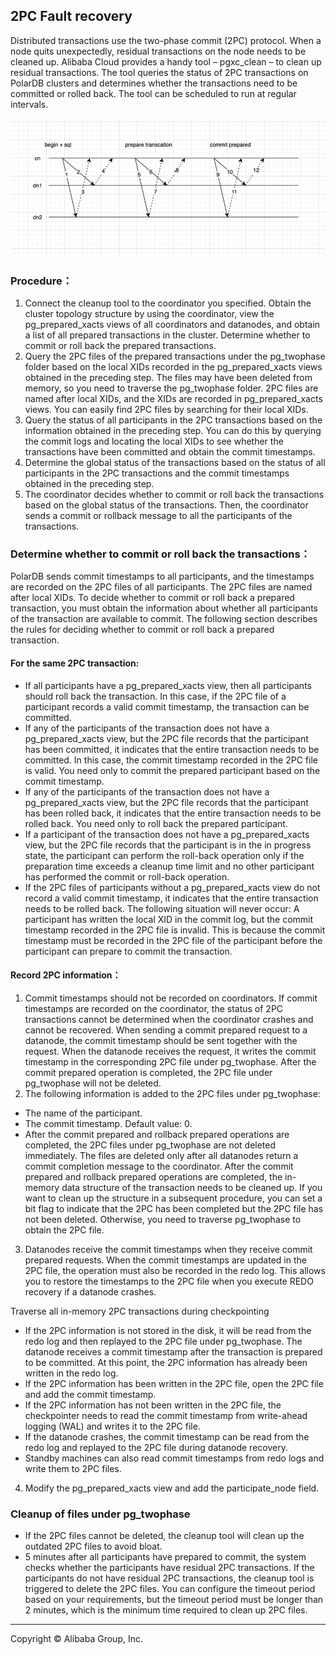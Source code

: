 
## 2PC Fault recovery

Distributed transactions use the two-phase commit (2PC) protocol. When a node quits unexpectedly, residual transactions on the node needs to be cleaned up. Alibaba Cloud provides a handy tool – pgxc_clean – to clean up residual transactions. The tool queries the status of 2PC transactions on PolarDB clusters and determines whether the transactions need to be committed or rolled back. The tool can be scheduled to run at regular intervals.

<img src="2pc_cleanup.png" alt="Cleanup of distributed transaction" width="600"/> 

### Procedure：

1. Connect the cleanup tool to the coordinator you specified. Obtain the cluster topology structure by using the coordinator, view the pg_prepared_xacts views of all coordinators and datanodes, and obtain a list of all prepared transactions in the cluster. Determine whether to commit or roll back the prepared transactions.
2. Query the 2PC files of the prepared transactions under the pg_twophase folder based on the local XIDs recorded in the pg_prepared_xacts views obtained in the preceding step. The files may have been deleted from memory, so you need to traverse the pg_twophase folder. 2PC files are named after local XIDs, and the XIDs are recorded in pg_prepared_xacts views. You can easily find 2PC files by searching for their local XIDs.
3. Query the status of all participants in the 2PC transactions based on the information obtained in the preceding step. You can do this by querying the commit logs and locating the local XIDs to see whether the transactions have been committed and obtain the commit timestamps.
4. Determine the global status of the transactions based on the status of all participants in the 2PC transactions and the commit timestamps obtained in the preceding step.
5. The coordinator decides whether to commit or roll back the transactions based on the global status of the transactions. Then, the coordinator sends a commit or rollback message to all the participants of the transactions.

### Determine whether to commit or roll back the transactions：

PolarDB sends commit timestamps to all participants, and the timestamps are recorded on the 2PC files of all participants. The 2PC files are named after local XIDs. To decide whether to commit or roll back a prepared transaction, you must obtain the information about whether all participants of the transaction are available to commit. The following section describes the rules for deciding whether to commit or roll back a prepared transaction.

#### For the same 2PC transaction:

* If all participants have a pg_prepared_xacts view, then all participants should roll back the transaction. In this case, if the 2PC file of a participant records a valid commit timestamp, the transaction can be committed.
* If any of the participants of the transaction does not have a pg_prepared_xacts view, but the 2PC file records that the participant has been committed, it indicates that the entire transaction needs to be committed. In this case, the commit timestamp recorded in the 2PC file is valid. You need only to commit the prepared participant based on the commit timestamp.
* If any of the participants of the transaction does not have a pg_prepared_xacts view, but the 2PC file records that the participant has been rolled back, it indicates that the entire transaction needs to be rolled back. You need only to roll back the prepared participant.
* If a participant of the transaction does not have a pg_prepared_xacts view, but the 2PC file records that the participant is in the in progress state, the participant can perform the roll-back operation only if the preparation time exceeds a cleanup time limit and no other participant has performed the commit or roll-back operation.
* If the 2PC files of participants without a pg_prepared_xacts view do not record a valid commit timestamp, it indicates that the entire transaction needs to be rolled back.  The following situation will never occur: A participant has written the local XID in the commit log, but the commit timestamp recorded in the 2PC file is invalid. This is because the commit timestamp must be recorded in the 2PC file of the participant before the participant can prepare to commit the transaction.


#### Record 2PC information：

1. Commit timestamps should not be recorded on coordinators. If commit timestamps are recorded on the coordinator, the status of 2PC transactions cannot be determined when the coordinator crashes and cannot be recovered. When sending a commit prepared request to a datanode, the commit timestamp should be sent together with the request. When the datanode receives the request, it writes the commit timestamp in the corresponding 2PC file under pg_twophase. After the commit prepared operation is completed, the 2PC file under pg_twophase will not be deleted.
2. The following information is added to the 2PC files under pg_twophase:

* The name of the participant.
* The commit timestamp. Default value: 0.
* After the commit prepared and rollback prepared operations are completed, the 2PC files under pg_twophase are not deleted immediately. The files are deleted only after all datanodes return a commit completion message to the coordinator. After the commit prepared and rollback prepared operations are completed, the in-memory data structure of the transaction needs to be cleaned up. If you want to clean up the structure in a subsequent procedure, you can set a bit flag to indicate that the 2PC has been completed but the 2PC file has not been deleted. Otherwise, you need to traverse pg_twophase to obtain the 2PC file.

3. Datanodes receive the commit timestamps when they receive commit prepared requests. When the commit timestamps are updated in the 2PC file, the operation must also be recorded in the redo log. This allows you to restore the timestamps to the 2PC file when you execute REDO recovery if a datanode crashes.

Traverse all in-memory 2PC transactions during checkpointing

* If the 2PC information is not stored in the disk, it will be read from the redo log and then replayed to the 2PC file under pg_twophase.  The datanode receives a commit timestamp after the transaction is prepared to be committed. At this point, the 2PC information has already been written in the redo log.
* If the 2PC information has been written in the 2PC file, open the 2PC file and add the commit timestamp.
* If the 2PC information has not been written in the 2PC file, the checkpointer needs to read the commit timestamp from write-ahead logging (WAL) and writes it to the 2PC file.
* If the datanode crashes, the commit timestamp can be read from the redo log and replayed to the 2PC file during datanode recovery.
* Standby machines can also read commit timestamps from redo logs and write them to 2PC files.


4. Modify the pg_prepared_xacts view and add the participate_node field.

### Cleanup of files under pg_twophase
* If the 2PC files cannot be deleted, the cleanup tool will clean up the outdated 2PC files to avoid bloat.
* 5 minutes after all participants have prepared to commit, the system checks whether the participants have residual 2PC transactions. If the participants do not have residual 2PC transactions, the cleanup tool is triggered to delete the 2PC files. You can configure the timeout period based on your requirements, but the timeout period must be longer than 2 minutes, which is the minimum time required to clean up 2PC files.

___

Copyright © Alibaba Group, Inc.
